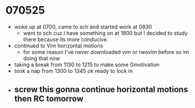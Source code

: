 # 070525

- woke up at 0700, came to sch and started work at 0830
    - went to sch cuz I have something on at 1800 but I decided to study there because its more conducive.
- continued to Vim horizontal motions
    - for some reason I've never downloaded vim or neovim before so im doing that now
- taking a break from 1130 to 1215 to make some Gmotivation
- took a nap from 1300 to 1345 ok ready to lock in
- screw this gonna continue horizontal motions then RC tomorrow
    - 